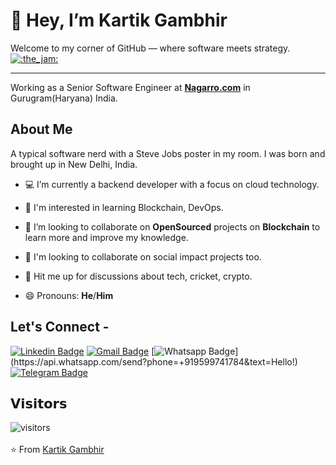 # 👋 Hey, I’m Kartik Gambhir

Welcome to my corner of GitHub — where software meets strategy.  [![:the_jam:](https://cdn.discordapp.com/emojis/745354525958996138.gif?v=1)](https://asyrafff.com/)

---

Working as a Senior Software Engineer at <a href="https://www.nagarro.com/"> <b>Nagarro.com</b></a> in Gurugram(Haryana) India.

## About Me

A typical software nerd with a Steve Jobs poster in my room. I was born and brought up in New Delhi, India.

- 💻 I’m currently a backend developer with a focus on cloud technology.

- 🌱 I'm interested in learning Blockchain, DevOps.

- 🔭 I’m looking to collaborate on **OpenSourced** projects on **Blockchain** to learn more and improve my knowledge.

- 👯 I'm looking to collaborate on social impact projects too.

- 💬 Hit me up for discussions about tech, cricket, crypto.

- 😄 Pronouns: **He**/**Him**

## Let's Connect -

[![Linkedin Badge](https://img.shields.io/badge/-kartikgambhir-blue?style=flat-square&logo=Linkedin&logoColor=white&link=https://www.linkedin.com/in/kartik-gambhir-034b43169/)](https://www.linkedin.com/in/kartik-gambhir-034b43169/)
[![Gmail Badge](https://img.shields.io/badge/-gambhirkartik5@gmail.com-c14438?style=flat-square&logo=Gmail&logoColor=white&link=mailto:gambhirkartik5@gmail.com)](mailto:gambhirkartik5@gmail.com)
[![Whatsapp Badge](https://img.shields.io/badge/-Whatsapp-4CA143?style=flat-square&labelColor=4CA143&logo=whatsapp&logoColor=white&link=https://api.whatsapp.com/send?phone=+919599741784=Hello!)](https://api.whatsapp.com/send?phone=+919599741784&text=Hello!)
[![Telegram Badge](https://img.shields.io/badge/-kartikgambhir-1ca0f1?style=flat-square&labelColor=1ca0f1&logo=telegram&logoColor=white&link=https://t.me/kartikgambhir)](https://t.me/kartikgambhir)

## 𝗩𝗶𝘀𝗶𝘁𝗼𝗿𝘀

![visitors](https://visitor-badge.glitch.me/badge?page_id=gambhirkartik5.gambhirkartik5)
<br><br>
⭐ From [Kartik Gambhir](https://github.com/whokartikgambhir)
